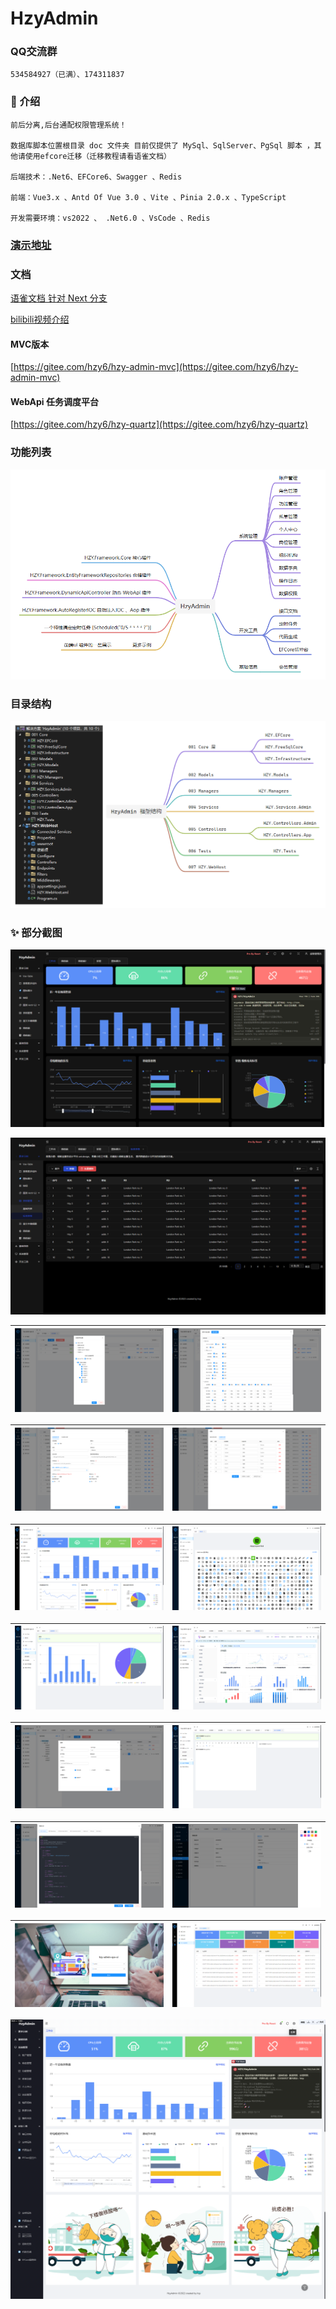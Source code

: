 # HzyAdmin

### QQ交流群
    534584927（已满）、174311837


### 📝  介绍 
    前后分离,后台通配权限管理系统！

    数据库脚本位置根目录 doc 文件夹 目前仅提供了 MySql、SqlServer、PgSql 脚本 ，其他请使用efcore迁移（迁移教程请看语雀文档）

    后端技术：.Net6、EFCore6、Swagger 、Redis
    
    前端：Vue3.x 、Antd Of Vue 3.0 、Vite 、Pinia 2.0.x 、TypeScript
    
    开发需要环境：vs2022 、 .Net6.0 、VsCode 、Redis

### [演示地址](http://124.221.128.7:5600)

###   文档
[语雀文档 针对 Next 分支](https://www.yuque.com/u378909/yidf7v)

[bilibili视频介绍](https://www.bilibili.com/video/BV1tt4y157qH?vd_source=8803f9b05bd0271050a91c6e659a69d0#reply121926607792)

#### MVC版本
[https://gitee.com/hzy6/hzy-admin-mvc](https://gitee.com/hzy6/hzy-admin-mvc)

#### WebApi 任务调度平台
[https://gitee.com/hzy6/hzy-quartz](https://gitee.com/hzy6/hzy-quartz)

### 功能列表

![输入图片说明](gitee/images/menu_map_2023-2-3.jpg)

### 目录结构
![输入图片说明](gitee/images/project_map.png)

### ✨  部分截图

![输入图片说明](gitee/images/theme_dark.png)

![输入图片说明](gitee/images/theme_dark_1.png)

| ![输入图片说明](gitee/images/DataAuthority.png) | ![输入图片说明](gitee/images/function.png) |
|-------------------------------------------|---|

| ![输入图片说明](gitee/images/MenuInfo.png) | ![输入图片说明](gitee/images/menu_function.png)  |
|--------------------------------------|---|

| ![输入图片说明](gitee/images/home.png) | ![输入图片说明](gitee/images/icons.png)  |
|-----------------------------------|---|

| ![输入图片说明](gitee/images/chart.png) | ![输入图片说明](gitee/images/%E6%9B%B4%E5%A4%9A%E5%9B%BE%E8%A1%A8.png)  |
|-----------------------------------|---|

| ![输入图片说明](gitee/images/user_list.png) | ![输入图片说明](gitee/images/wangeditor.png)   |
|---------------------------------------|---|

| ![输入图片说明](gitee/images/code_gen.png) | ![输入图片说明](gitee/images/user_center.png)  |
|--------------------------------------|---|


| ![输入图片说明](gitee/images/login.png) | ![输入图片说明](gitee/images/Efcore%20%E7%9B%91%E6%8E%A7.png)  |
|-----------------------------------|---|

![输入图片说明](gitee/images/home1.png)
 

 

